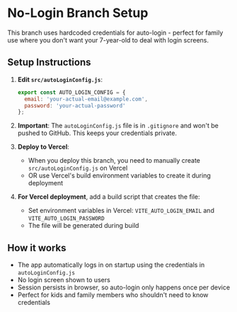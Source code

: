 # No-Login Branch Setup

This branch uses hardcoded credentials for auto-login - perfect for family use where you don't want your 7-year-old to deal with login screens.

## Setup Instructions

1. **Edit `src/autoLoginConfig.js`**:
   ```javascript
   export const AUTO_LOGIN_CONFIG = {
     email: 'your-actual-email@example.com',
     password: 'your-actual-password'
   };
   ```

2. **Important**: The `autoLoginConfig.js` file is in `.gitignore` and won't be pushed to GitHub. This keeps your credentials private.

3. **Deploy to Vercel**:
   - When you deploy this branch, you need to manually create `src/autoLoginConfig.js` on Vercel
   - OR use Vercel's build environment variables to create it during deployment

4. **For Vercel deployment**, add a build script that creates the file:
   - Set environment variables in Vercel: `VITE_AUTO_LOGIN_EMAIL` and `VITE_AUTO_LOGIN_PASSWORD`
   - The file will be generated during build

## How it works

- The app automatically logs in on startup using the credentials in `autoLoginConfig.js`
- No login screen shown to users
- Session persists in browser, so auto-login only happens once per device
- Perfect for kids and family members who shouldn't need to know credentials

